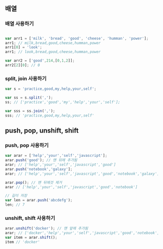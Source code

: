 ## 배열

### 배열 사용하기

```javascript

var arr1 = ['milk', 'bread', 'good', 'cheese', 'humman', 'power'];
arr1; // milk,bread,good,cheese,humman,power
arr1[0] = 'look';
arr1; // look,bread,good,cheese,humman,power

var arr2 = ['good',214,[0,1,2]];
arr2[2][0]; // 0
```

### split, join 사용하기
```javascript
var s = 'practice,good,my,help,your,self';

var ss = s.split(',');
ss; // ['practice','good','my','help','your','self'];

var sss = ss.join(',');
sss; // 'practice,good,my,help,your,self'
```

## push, pop, unshift, shift

### push, pop 사용하기
```javascript
var arar = ['help','your','self','javascript'];
arar.push('good'); // 맨 뒤에 추가됨
arar; // ['help','your','self','javascript','good']
arar.push('notebook','galaxy'];
arar; // ['help','your','self','javascript','good','notebook','galaxy']

arar.pop(); // 맨 뒤에것 제거
arar // ['help','your','self','javascript','good','notebook']

// 길이 저장
var len = arar.push('abcdefg');
len; // 7

```
### unshift, shift 사용하기
```javascript
arar.unshift('docker'); // 맨 앞에 추가됨
arar; // ['docker','help','your','self','javascript','good','notebook','abcdefg']
var item = arar.shift();
item // 'docker'
```










